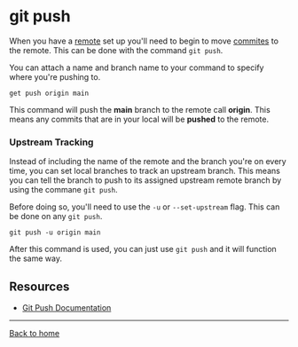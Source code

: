 # git push

When you have a [remote](./Remote.md) set up you'll need to begin to move [commites](./Commit.md) to the remote. This can be done with the command `git push`.

You can attach a name and branch name to your command to specify where you're pushing to.

```
get push origin main
```

This command will push the **main** branch to the remote call **origin**.
This means any commits that are in your local will be **pushed** to the remote.

### Upstream Tracking

Instead of including the name of the remote and the branch you're on every time, you can set local branches to track an upstream branch. This means you can tell the branch to push to its assigned upstream remote branch by using the commane `git push`.

Before doing so, you'll need to use the `-u` or `--set-upstream` flag. This can be done on any `git push`.

```
git push -u origin main
```

After this command is used, you can just use `git push` and it will function the same way.

## Resources

- [ Git Push Documentation](https://git-scm.com/docs/git-push)

---
[Back to home](../README.md)